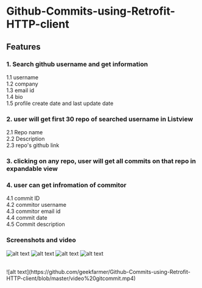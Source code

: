 # Github-Commits-using-Retrofit-HTTP-client
## Features
### 1. Search github username and get information 
1.1 username <br/>
1.2 company <br/>
1.3 email id <br/>
1.4 bio <br/>
1.5 profile create date and last update date <br/>

### 2. user will get first 30 repo of searched username in Listview
2.1 Repo name <br/>
2.2 Description <br/>
2.3 repo's github link <br/>

### 3. clicking on any repo, user will get all commits on that repo in expandable view

### 4. user can get infromation of commitor 
4.1 commit ID <br/>
4.2 commitor username <br/>
4.3 commitor email id <br/>
4.4 commit date <br/>
4.5 Commit description <br/>

### Screenshots and video
![alt text](https://github.com/geekfarmer/Github-Commits-using-Retrofit-HTTP-client/blob/master/2.jpeg)
![alt text](https://github.com/geekfarmer/Github-Commits-using-Retrofit-HTTP-client/blob/master/3.jpeg)
![alt text](https://github.com/geekfarmer/Github-Commits-using-Retrofit-HTTP-client/blob/master/4.jpeg)
![alt text](https://github.com/geekfarmer/Github-Commits-using-Retrofit-HTTP-client/blob/master/5.jpeg)

<br/>
![alt text](https://github.com/geekfarmer/Github-Commits-using-Retrofit-HTTP-client/blob/master/video%20gitcommit.mp4)



